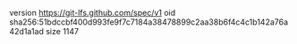 version https://git-lfs.github.com/spec/v1
oid sha256:51bdccbf400d993fe9f7c7184a38478899c2aa38b6f4c4c1b142a76a42d1a1ad
size 1147
